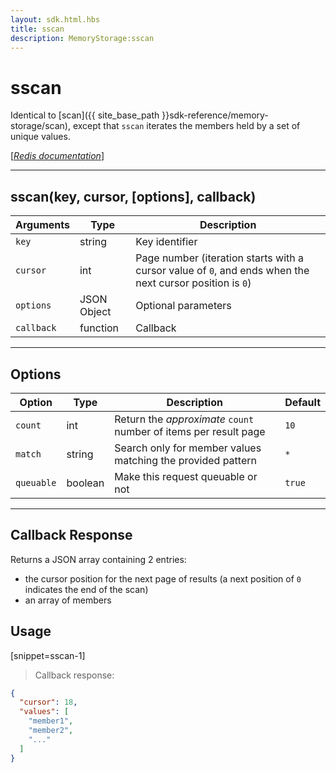 ```yaml
---
layout: sdk.html.hbs
title: sscan
description: MemoryStorage:sscan
---
```

  

# sscan
Identical to [scan]({{ site_base_path }}sdk-reference/memory-storage/scan), except that `sscan` iterates the members held by a set of unique values.

[[_Redis documentation_]](https://redis.io/commands/sscan)

---

## sscan(key, cursor, [options], callback)

| Arguments | Type | Description |
|---------------|---------|----------------------------------------|
| `key` | string | Key identifier |
| `cursor` | int | Page number (iteration starts with a cursor value of `0`, and ends when the next cursor position is `0`) |
| `options` | JSON Object | Optional parameters |
| `callback` | function | Callback |

---

## Options

| Option | Type | Description | Default |
|--------|------|-------------|---------|
| `count` | int | Return the _approximate_ `count` number of items per result page | `10` |
| `match` | string | Search only for member values matching the provided pattern | `*` |
| `queuable` | boolean | Make this request queuable or not  | `true` |
---

## Callback Response

Returns a JSON array containing 2 entries:

* the cursor position for the next page of results (a next position of `0` indicates the end of the scan)
* an array of members

## Usage

[snippet=sscan-1]
> Callback response:

```json
{
  "cursor": 18,
  "values": [
    "member1",
    "member2",
    "..."
  ]
}
```